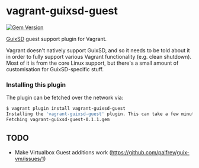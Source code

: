 vagrant-guixsd-guest
====================
[![Gem Version](https://badge.fury.io/rb/vagrant-guixsd-guest.svg)](https://badge.fury.io/rb/vagrant-guixsd-guest)

[GuixSD](https://guix.gnu.org/) guest support plugin for Vagrant.

Vagrant doesn't natively support GuixSD, and so it needs to be told about it in order to fully support various Vagrant functionality (e.g. clean shutdown). Most of it is from the core Linux support, but there's a small amount of customisation for GuixSD-specific stuff.

### Installing this plugin

The plugin can be fetched over the network via:
``` bash
$ vagrant plugin install vagrant-guixsd-guest
Installing the 'vagrant-guixsd-guest' plugin. This can take a few minutes...
Fetching vagrant-guixsd-guest-0.1.1.gem
```

TODO
----
* Make Virtualbox Guest additions work (https://github.com/palfrey/guix-vm/issues/1)
